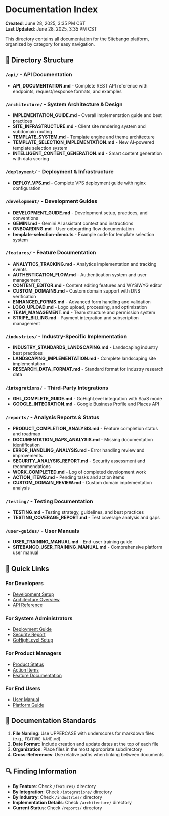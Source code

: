 # Documentation Index

**Created**: June 28, 2025, 3:35 PM CST  
**Last Updated**: June 28, 2025, 3:35 PM CST

This directory contains all documentation for the Sitebango platform, organized by category for easy navigation.

## 📁 Directory Structure

### `/api/` - API Documentation
- **API_DOCUMENTATION.md** - Complete REST API reference with endpoints, request/response formats, and examples

### `/architecture/` - System Architecture & Design
- **IMPLEMENTATION_GUIDE.md** - Overall implementation guide and best practices
- **SITE_INFRASTRUCTURE.md** - Client site rendering system and subdomain routing
- **TEMPLATE_SYSTEM.md** - Template engine and theme architecture
- **TEMPLATE_SELECTION_IMPLEMENTATION.md** - New AI-powered template selection system
- **INTELLIGENT_CONTENT_GENERATION.md** - Smart content generation with data scoring

### `/deployment/` - Deployment & Infrastructure
- **DEPLOY_VPS.md** - Complete VPS deployment guide with nginx configuration

### `/development/` - Development Guides
- **DEVELOPMENT_GUIDE.md** - Development setup, practices, and conventions
- **GEMINI.md** - Gemini AI assistant context and instructions
- **ONBOARDING.md** - User onboarding flow documentation
- **template-selection-demo.ts** - Example code for template selection system

### `/features/` - Feature Documentation
- **ANALYTICS_TRACKING.md** - Analytics implementation and tracking events
- **AUTHENTICATION_FLOW.md** - Authentication system and user management
- **CONTENT_EDITOR.md** - Content editing features and WYSIWYG editor
- **CUSTOM_DOMAINS.md** - Custom domain support with DNS verification
- **ENHANCED_FORMS.md** - Advanced form handling and validation
- **LOGO_UPLOAD.md** - Logo upload, processing, and optimization
- **TEAM_MANAGEMENT.md** - Team structure and permission system
- **STRIPE_BILLING.md** - Payment integration and subscription management

### `/industries/` - Industry-Specific Implementation
- **INDUSTRY_STANDARDS_LANDSCAPING.md** - Landscaping industry best practices
- **LANDSCAPING_IMPLEMENTATION.md** - Complete landscaping site implementation
- **RESEARCH_DATA_FORMAT.md** - Standard format for industry research data

### `/integrations/` - Third-Party Integrations
- **GHL_COMPLETE_GUIDE.md** - GoHighLevel integration with SaaS mode
- **GOOGLE_INTEGRATION.md** - Google Business Profile and Places API

### `/reports/` - Analysis Reports & Status
- **PRODUCT_COMPLETION_ANALYSIS.md** - Feature completion status and roadmap
- **DOCUMENTATION_GAPS_ANALYSIS.md** - Missing documentation identification
- **ERROR_HANDLING_ANALYSIS.md** - Error handling review and improvements
- **SECURITY_ANALYSIS_REPORT.md** - Security assessment and recommendations
- **WORK_COMPLETED.md** - Log of completed development work
- **ACTION_ITEMS.md** - Pending tasks and action items
- **CUSTOM_DOMAIN_REVIEW.md** - Custom domain implementation analysis

### `/testing/` - Testing Documentation
- **TESTING.md** - Testing strategy, guidelines, and best practices
- **TESTING_COVERAGE_REPORT.md** - Test coverage analysis and gaps

### `/user-guides/` - User Manuals
- **USER_TRAINING_MANUAL.md** - End-user training guide
- **SITEBANGO_USER_TRAINING_MANUAL.md** - Comprehensive platform user manual

## 🚀 Quick Links

### For Developers
- [Development Setup](/development/DEVELOPMENT_GUIDE.md)
- [Architecture Overview](/architecture/IMPLEMENTATION_GUIDE.md)
- [API Reference](/api/API_DOCUMENTATION.md)

### For System Administrators
- [Deployment Guide](/deployment/DEPLOY_VPS.md)
- [Security Report](/reports/SECURITY_ANALYSIS_REPORT.md)
- [GoHighLevel Setup](/integrations/GHL_COMPLETE_GUIDE.md)

### For Product Managers
- [Product Status](/reports/PRODUCT_COMPLETION_ANALYSIS.md)
- [Action Items](/reports/ACTION_ITEMS.md)
- [Feature Documentation](/features/)

### For End Users
- [User Manual](/user-guides/USER_TRAINING_MANUAL.md)
- [Platform Guide](/user-guides/SITEBANGO_USER_TRAINING_MANUAL.md)

## 📝 Documentation Standards

1. **File Naming**: Use UPPERCASE with underscores for markdown files (e.g., `FEATURE_NAME.md`)
2. **Date Format**: Include creation and update dates at the top of each file
3. **Organization**: Place files in the most appropriate subdirectory
4. **Cross-References**: Use relative paths when linking between documents

## 🔍 Finding Information

- **By Feature**: Check `/features/` directory
- **By Integration**: Check `/integrations/` directory
- **By Industry**: Check `/industries/` directory
- **Implementation Details**: Check `/architecture/` directory
- **Current Status**: Check `/reports/` directory
